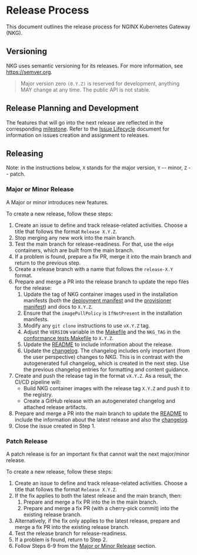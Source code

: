 # Release Process

This document outlines the release process for NGINX Kubernetes Gateway (NKG).

## Versioning

NKG uses semantic versioning for its releases. For more information, see https://semver.org.

> Major version zero `(0.Y.Z)` is reserved for development, anything MAY change at any time. The public API is not stable.

## Release Planning and Development

The features that will go into the next release are reflected in the
corresponding [milestone](https://github.com/nginxinc/nginx-kubernetes-gateway/milestones). Refer to
the [Issue Lifecycle](../ISSUE_LIFECYCLE.md) document for information on issues creation and assignment to releases.

## Releasing

Note: in the instructions below, `X` stands for the major version, `Y` -- minor, `Z` -- patch.

### Major or Minor Release

A Major or minor introduces new features.

To create a new release, follow these steps:

1. Create an issue to define and track release-related activities. Choose a title that follows the
   format `Release X.Y.Z`.
2. Stop merging any new work into the main branch.
3. Test the main branch for release-readiness. For that, use the `edge` containers, which are built from the main
   branch.
4. If a problem is found, prepare a fix PR, merge it into the main branch and return to the previous step.
5. Create a release branch with a name that follows the `release-X.Y` format.
6. Prepare and merge a PR into the release branch to update the repo files for the release:
    1. Update the tag of NKG container images used in the installation manifests (both the
    [deployment manifest](../deploy/manifests/deployment.yaml) and the
    [provisioner manifest](../conformance/provisioner/provisioner.yaml)) and docs to `X.Y.Z`.
    2. Ensure that the `imagePullPolicy` is `IfNotPresent` in the installation manifests.
    3. Modify any `git clone` instructions to use `vX.Y.Z` tag.
    4. Adjust the `VERSION` variable in the [Makefile](../Makefile) and the `NKG_TAG` in the
    [conformance tests Makefile](../conformance/Makefile) to `X.Y.Z`.
    5. Update the [README](../README.md) to include information about the release.
    6. Update the [changelog](../CHANGELOG.md). The changelog includes only important (from the user perspective)
       changes to NKG. This is in contrast with the autogenerated full changelog, which is created in the next step. Use
       the previous changelog entries for formatting and content guidance.
7. Create and push the release tag in the format `vX.Y.Z`. As a result, the CI/CD pipeline will:
    * Build NKG container images with the release tag `X.Y.Z` and push it to the registry.
    * Create a GitHub release with an autogenerated changelog and attached release artifacts.
8. Prepare and merge a PR into the main branch to update the [README](../README.md) to include the information about the
   latest release and also the [changelog](../CHANGELOG.md).
9. Close the issue created in Step 1.

### Patch Release

A patch release is for an important fix that cannot wait the next major/minor release.

To create a new release, follow these steps:

1. Create an issue to define and track release-related activities. Choose a title that follows the
   format `Release X.Y.Z`.
2. If the fix applies to both the latest release and the main branch, then:
    1. Prepare and merge a fix PR into the in the main branch.
    2. Prepare and merge a fix PR (with a cherry-pick commit) into the existing release branch.
3. Alternatively, if the fix only applies to the latest release, prepare and merge a fix PR into the existing release
   branch.
4. Test the release branch for release-readiness.
5. If a problem is found, return to Step 2.
6. Follow Steps 6-9 from the [Major or Minor Release](#major-or-minor-release) section.
